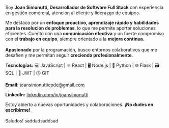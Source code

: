 Soy **Joan Simonutti, Desarrollador de Software Full Stack** con experiencia en gestión comercial, atención al cliente y liderazgo de equipos. <br/>

Me destaco por un **enfoque proactivo, aprendizaje rápido y habilidades para la resolución de problemas**, lo que me permite aportar soluciones eficientes. Cuento con una **comunicación efectiva** y un fuerte compromiso con el **trabajo en equipo**, siempre orientado a la **mejora continua**. <br/>  
**Apasionado** por la programación, busco entornos colaborativos que me desafíen y me permitan seguir **creciendo profesionalmente**. <br/>  

**Tecnologías:**
💻 JavaScript | ⚛️ React | 🖥️ Node.js | 🐍 Python | 🌐 Flask | 🗃️ SQL | 🔑 JWT | 🕓 GIT <br/>  

**Email:** [joansimonutticode@gmail.com](mailto:joansimonutticode@gmail.com)  <br/>

**LinkedIn:** [linkedin.com/in/joansimonutti](https://www.linkedin.com/in/joansimonutti/)  <br/>    

Estoy abierto a nuevas oportunidades y colaboraciones. **¡No dudes en escribirme!** <br/>  
Saludos!
saddadsaddsad
